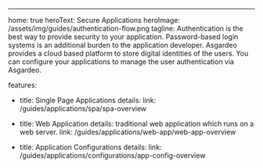 ---
home: true
heroText: Secure Applications
heroImage: /assets/img/guides/authentication-flow.png
tagline: Authentication is the best way to provide security to your application. Password-based login systems is an additional burden to the application developer. Asgardeo provides a cloud based platform to store digital identities of the users. You can configure your applications to manage the user authentication via Asgardeo.

features:
  - title: Single Page Applications 
    details: 
    link: /guides/applications/spa/spa-overview

  - title: Web Application
    details: traditional web application which runs on a web server.
    link: /guides/applications/web-app/web-app-overview
    
  - title: Application Configurations
    details: 
    link: /guides/applications/configurations/app-config-overview
